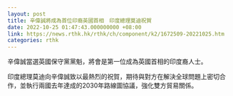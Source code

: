 ```yaml
---
layout: post
title: 辛偉誠將成為首位印裔英國首相　印度總理莫迪祝賀
date: 2022-10-25 01:47:43.000000000 +08:00
link: https://news.rthk.hk/rthk/ch/component/k2/1672509-20221025.htm
categories: rthk
---
```


辛偉誠當選英國保守黨黨魁，將會是第一位成為英國首相的印度裔人士。

印度總理莫迪向辛偉誠致以最熱烈的祝賀，期待與對方在解決全球問題上密切合作，並執行兩國去年達成的2030年路線圖協議，強化雙方貿易關係。
